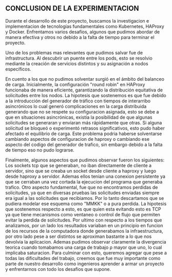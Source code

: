 ## CONCLUSION DE LA EXPERIMENTACION


Durante el desarrollo de este proyecto, buscamos la  investigacion e implementacion de tecnologías fundamentales como Kubernetes, HAProxy y Docker. Enfrentamos varios desafíos, algunos que pudimos abordar de manera efectiva y otros no debido a la falta de tiempo para terminar el proyecto.

Uno de los problemas mas relevantes que pudimos salvar fue de infrastructura.
 Al descubrir un puente entre los pods, esto se resolvio mediante la creación de servicios distintos y su asignación a nodos específicos.

En cuento a los que no pudimos solventar surgió en el ámbito del balanceo de carga. Inicialmente, la configuración "round robin" en HAProxy funcionaba de manera eficiente, garantizando la distribución equitativa de solicitudes entre los nodos. La hipotesis que sostenemos es que fue debido a la introducción del generador de tráfico con tiempos de interarribo asincrónicos lo cual generó complicaciones en la carga distribuida generando que no se respete su configuracion asignada, esto se debe a que en situaciones asincrónicas, existía la posibilidad de que algunas solicitudes se generaran y enviaran más rápidamente que otras. Si alguna solicitud se bloqueó o experimentó retrasos significativos, esto pudo haber afectado el equilibrio de carga.
Este problema podria haberse solventarse cambiando aspectos de configuracion de haproxy o cambiando ese aspecto del codigo del generador de trafico, sin embargo debido a la falta de tiempo eso no pudo lograrse.

Finalmente, algunos aspectos que pudimos observar fueron los siguientes:
Los sockets tcp que se generaban, no iban directamente de cliente a servidor, sino que se creaba un socket desde cliente a haproxy y luego desde haproxy a servidor.
Ademas ellos tenian una conexion persistente ya que se cerraban una vez cortada la ejecucion del programa que generaba trafico.
Otro aspecto fundamental, fue que no encontramos perdidas de solicitudes, ya que en diversas pruebas las solicitudes enviadas siempre  era igual a las solicitudes que recibiamos.
Por lo tanto descartamos que se pudiera modelar ese esquema como "MMKK" o a pura perdida.
La hipotesis que sostenemos respecto a esto, es que quien esta evitando esto es TCP ya que tiene mecanismos como ventaneo o control de flujo que permiten evitar la perdida de solicitudes.
Por ultimo con respecto a los tiempos que analizamos, 
por un lado los resultados variaban en un principio en funcion de los recursos de la computadora donde generabamos la infraestructura, por otro lado pese a ser distintos se aproximan bastante a lo que nos devolvia la aplicacion. Ademas pudimos observar claramente la divergencia teorica cuando tomabamos una carga de trabajo &rho; mayor que uno, lo cual implicaba saturacion.
Para culminar con esto, queremos agregar que pese a todas las dificultades del trabajo,  creemos que fue muy importante como parte de nuestro desarrollo como ingenieros aprender a armar un proyecto y enfrentarnos con todo los desafios que supone. 


